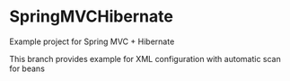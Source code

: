 # SpringMVCHibernate
Example project for Spring MVC + Hibernate

This branch provides example for XML configuration with automatic scan for beans
